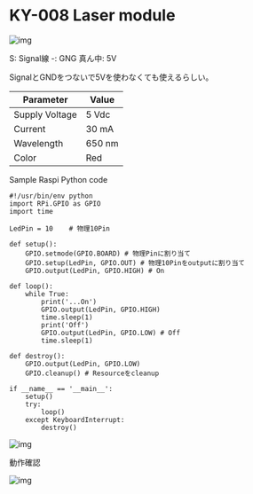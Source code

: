 # KY-008 Laser module

![img](https://i.imgur.com/C4Gc9T4.jpg)

S: Signal線
-: GNG
真ん中: 5V

SignalとGNDをつないで5Vを使わなくても使えるらしい。

Parameter | Value
--- | ---
Supply Voltage | 5 Vdc
Current | 30 mA
Wavelength | 650 nm
Color | Red

Sample Raspi Python code

```
#!/usr/bin/env python
import RPi.GPIO as GPIO
import time

LedPin = 10    # 物理10Pin

def setup():
	GPIO.setmode(GPIO.BOARD) # 物理Pinに割り当て
	GPIO.setup(LedPin, GPIO.OUT) # 物理10Pinをoutputに割り当て
	GPIO.output(LedPin, GPIO.HIGH) # On

def loop():
	while True:
		print('...On')
		GPIO.output(LedPin, GPIO.HIGH) 
		time.sleep(1)
		print('Off')
		GPIO.output(LedPin, GPIO.LOW) # Off
		time.sleep(1)

def destroy():
	GPIO.output(LedPin, GPIO.LOW)
	GPIO.cleanup() # Resourceをcleanup

if __name__ == '__main__':
	setup()
	try:
		loop()
	except KeyboardInterrupt:
		destroy()

```

![img](https://i.imgur.com/hjk8ntu.jpg)

動作確認

![img](https://i.imgur.com/gfRh4gV.gifv)
